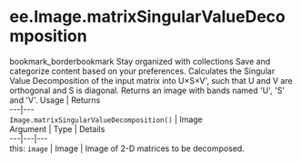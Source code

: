  
#  ee.Image.matrixSingularValueDecomposition
bookmark_borderbookmark Stay organized with collections  Save and categorize content based on your preferences.
Calculates the Singular Value Decomposition of the input matrix into U×S×V', such that U and V are orthogonal and S is diagonal. Returns an image with bands named 'U', 'S' and 'V'.
Usage | Returns  
---|---  
`Image.matrixSingularValueDecomposition()` | Image  
Argument | Type | Details  
---|---|---  
this: `image` | Image | Image of 2-D matrices to be decomposed.  
